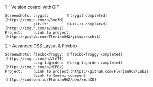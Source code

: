 1 - Version control with GIT

    Screenshots: trygit:        ![trygit completed](https://imgur.com/a/Sme3M)
                 git-it:        ![GIT-IT completed](https://imgur.com/a/BnBvs)
    Project:     [Link to project](https://github.com/Florian962/gitopdracht1)
    
2 - Advanced CSS Layout & Flexbox

    Screenshots: flexboxfroggy: ![flexboxfroggy completed](https://imgur.com/a/VteTI)
                 cssgridgarden: ![cssgridgarden completed](https://imgur.com/a/NEPBk)
    Project:     [Link to project](https://github.com/Florian962/Lab2)
                 [Link to Kweeni codepen](https://codepen.io/Florian962/pen/xYoaXO)
                     